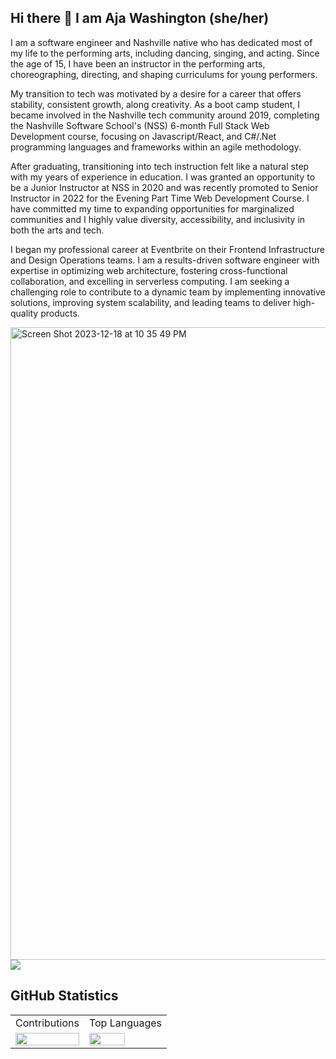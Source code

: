 <!--- <img width="2000" alt="Screen Shot 2023-12-18 at 11 17 55 PM" src="https://github.com/ajawashington/ajawashington/assets/57641436/e3366ed2-a74e-4457-9fec-689b298d8072"> --->

## Hi there 👋 I am Aja Washington (she/her)

I am a software engineer and Nashville native who has dedicated most of my life to the performing arts, including dancing, singing, and acting. Since the age of 15, I have been an instructor in the performing arts, choreographing, directing, and shaping curriculums for young performers.

My transition to tech was motivated by a desire for a career that offers stability, consistent growth, along creativity. As a boot camp student, I became involved in the Nashville tech community around 2019, completing the Nashville Software School's (NSS) 6-month Full Stack Web Development course, focusing on Javascript/React, and C#/.Net programming languages and frameworks within an agile methodology. 

After graduating, transitioning into tech instruction felt like a natural step with my years of experience in education. I was granted an opportunity to be a Junior Instructor at NSS in 2020 and was recently promoted to Senior Instructor in 2022 for the Evening Part Time Web Development Course. I have committed my time to expanding opportunities for marginalized communities and I highly value diversity, accessibility, and inclusivity in both the arts and tech.

I began my professional career at Eventbrite on their Frontend Infrastructure and Design Operations teams. I am a results-driven software engineer with expertise in optimizing web architecture, fostering cross-functional collaboration, and excelling in serverless computing. I am seeking a challenging role to contribute to a dynamic team by implementing innovative solutions, improving system scalability, and leading teams to deliver high-quality products.

<img width="1012" alt="Screen Shot 2023-12-18 at 10 35 49 PM" src="https://github.com/ajawashington/ajawashington/assets/57641436/18e99612-ece5-482b-bd97-085e4d8cb6e2">
<img src="https://github.com/ajawashington/ajawashington/assets/57641436/81496150-12a8-4dca-a0f1-d58cd620dc3f"/>


## GitHub Statistics 
<table>
  <tr>
    <td>Contributions</td>
     <td>Top Languages</td>
  </tr>
  <tr>
    <td valign="top"><img src="https://github-readme-stats.vercel.app/api?username=AjaWashington&show_icons=true&count_private=true&hide_border=true" align="center" style="width: 100%" /></td>
    <td valign="top"><img src="https://github-readme-stats.vercel.app/api/top-langs/?username=AjaWashington&hide_border=true" align="center" style="width: 70%" /></td>
  </tr>
 </table>

